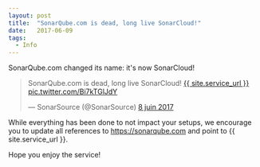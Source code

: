 ```yaml
---
layout: post
title:  "SonarQube.com is dead, long live SonarCloud!"
date:   2017-06-09
tags:
  - Info
---
```


SonarQube.com changed its name: it's now SonarCloud!

<blockquote class="twitter-tweet" data-lang="fr">
<p lang="en" dir="ltr">
SonarQube.com is dead, long live SonarCloud!
<a href="{{ site.service_url }}">{{ site.service_url }}</a>
<br/>
<a href="https://t.co/Bi7kTGlJdY">pic.twitter.com/Bi7kTGlJdY</a>
</p>&mdash; SonarSource (@SonarSource)
<a href="https://twitter.com/SonarSource/status/872838703416213505">8 juin 2017</a>
</blockquote>
<script async src="//platform.twitter.com/widgets.js" charset="utf-8"></script>

While everything has been done to not impact your setups, we encourage you to
update all references to https://sonarqube.com and point to {{ site.service_url }}.

Hope you enjoy the service!
